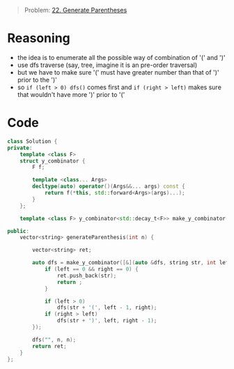 > Problem: [22. Generate Parentheses](https://leetcode.com/problems/generate-parentheses/description/)

# Reasoning 
- the idea is to enumerate all the possible way of combination of '(' and ')'
- use dfs traverse (say, tree, imagine it is an pre-order traversal) 
- but we have to make sure '(' must have greater number than that of ')' prior to the ')'
- so `if (left > 0) dfs()` comes first and `if (right > left)` makes sure that wouldn't have more ')' prior to '('


# Code
```c++
class Solution {
private:
    template <class F>
    struct y_combinator {
        F f; 

        template <class... Args>
        decltype(auto) operator()(Args&&... args) const {
            return f(*this, std::forward<Args>(args)...);
        }
    };

    template <class F> y_combinator<std::decay_t<F>> make_y_combinator(F&& f) { return {std::forward<F>(f)}; }

public:
    vector<string> generateParenthesis(int n) {

        vector<string> ret;

        auto dfs = make_y_combinator([&](auto &dfs, string str, int left, int right) {
            if (left == 0 && right == 0) {
                ret.push_back(str);
                return ;
            }

            if (left > 0)
                dfs(str + '(', left - 1, right);
            if (right > left)
                dfs(str + ')', left, right - 1);
        });

        dfs("", n, n);
        return ret;
    }
};
```	